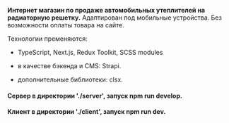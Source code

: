 **Интернет магазин по продаже автомобильных утеплителей на радиаторную решетку.**
Адаптирован под мобильные устройства.
Без возможности оплаты товара на сайте.

Технологии пременяются:

* TypeScript, Next.js, Redux Toolkit, SCSS modules

* в качестве бэкенда и CMS: Strapi.

* дополнительные библиотеки: clsx.

#### **Сервер** в директории './server', запуск **npm run develop**.

#### **Клиент** в директории './client', запуск **npm run dev**.